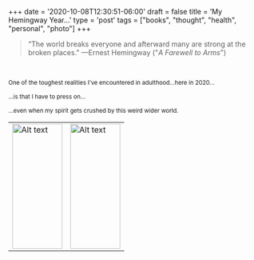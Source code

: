
+++
date = '2020-10-08T12:30:51-06:00'
draft = false
title = 'My Hemingway Year...'
type = 'post'
tags = ["books", "thought", "health", "personal", "photo"]
+++

> “The world breaks everyone and afterward many are strong at the broken places."  —Ernest Hemingway ("*A Farewell to Arms*")

<br /> 

<small> One of the toughest realities I’ve encountered in adulthood...here in 2020... </small> <br />

<small> ...is that I have to press on... </small> <br />

<small> ...even when my spirit gets crushed by this weird wider world. </small> <br />

<table>
  <tr>
    <td>
      <img src="https://julianwest.me/Blog/posts/images/hemingway.jpeg" alt="Alt text" width="100" height="250">
    </td>
    <td>
      <img src="https://julianwest.me/Blog/posts/images/me_beardy_2020.jpeg" alt="Alt text" width="100" height="250">
    </td>
  </tr>
</table>